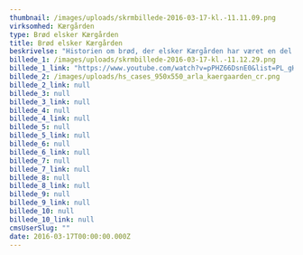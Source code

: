 ```yaml
---
thumbnail: /images/uploads/skrmbillede-2016-03-17-kl.-11.11.09.png
virksomhed: Kærgården
type: Brød elsker Kærgården
title: Brød elsker Kærgården
beskrivelse: "Historien om brød, der elsker Kærgården har været en del af brandets arv helt fra begyndelsen. I en ny cross media kampagne genoplivede vi de populære, forelskede brødfigurer. Denne gang spilles hovedrollen af croissanten Frederik, som kæmper med en uimodståelig trang til Kærgårdens silkebløde og cremede konsistens i en sådan grad, at han er gået i terapi. Og hvem kan bebrejde ham det? Kærgåden er enkelnydelse med en naturlig smag skabt af smør, gylden rapsolie og en smule salt – alle brøds favorit.\n\n"
billede_1: /images/uploads/skrmbillede-2016-03-17-kl.-11.12.29.png
billede_1_link: "https://www.youtube.com/watch?v=pPHZ66DsnE0&list=PL_gHF9vtwkV6npRpeipHaFwcFgOlJ_yFs"
billede_2: /images/uploads/hs_cases_950x550_arla_kaergaarden_cr.png
billede_2_link: null
billede_3: null
billede_3_link: null
billede_4: null
billede_4_link: null
billede_5: null
billede_5_link: null
billede_6: null
billede_6_link: null
billede_7: null
billede_7_link: null
billede_8: null
billede_8_link: null
billede_9: null
billede_9_link: null
billede_10: null
billede_10_link: null
cmsUserSlug: ""
date: 2016-03-17T00:00:00.000Z
---
```


